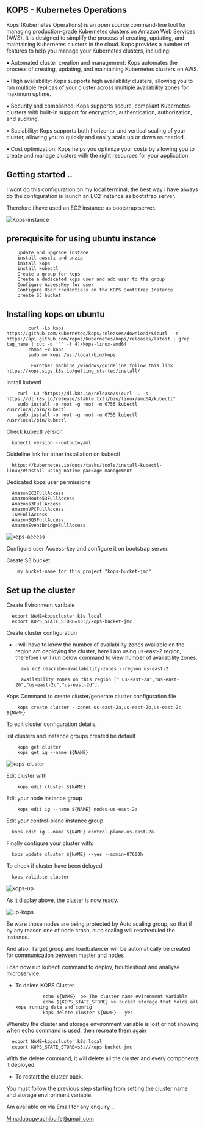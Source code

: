 ## KOPS - Kubernetes Operations

Kops (Kubernetes Operations) is an open source command-line tool for managing production-grade Kubernetes clusters on Amazon Web Services (AWS). It is designed to simplify the process of creating, updating, and maintaining Kubernetes clusters in the cloud. Kops provides a number of features to help you manage your Kubernetes clusters, including:

• Automated cluster creation and management: Kops automates the process of creating, updating, and maintaining Kubernetes clusters on AWS.

• High availability: Kops supports high availability clusters, allowing you to run multiple replicas of your cluster across multiple availability zones for maximum uptime.

• Security and compliance: Kops supports secure, compliant Kubernetes clusters with built-in support for encryption, authentication, authorization, and auditing.

• Scalability: Kops supports both horizontal and vertical scaling of your cluster, allowing you to quickly and easily scale up or down as needed.

• Cost optimization: Kops helps you optimize your costs by allowing you to create and manage clusters with the right resources for your application.

## Getting started  ..

I wont do this configuration on my local terminal, the best way i have always do the configuration is launch an EC2 instance as bootstrap server.

Therefore i have used an EC2 instance as bootstrap server.

![Kops-instance](https://user-images.githubusercontent.com/101070055/232312851-fb308db0-7136-446d-9ef5-61fc47c9bcab.png)

## prerequisite for using ubuntu instance

        update and upgrade instace 
        install awscli and unzip
        install kops
        install kubectl
        Create a group for kops
        Create a dedicated kops user and add user to the group
        Configure AccessKey for user
        Configure User credentials on the KOPS BootStrap Instance.
        create S3 bucket

## Installing kops on ubuntu

            curl -Lo kops https://github.com/kubernetes/kops/releases/download/$(curl  -s  https://api.github.com/repos/kubernetes/kops/releases/latest | grep tag_name | cut -d '"' -f 4)/kops-linux-amd64
            chmod +x kops
            sudo mv kops /usr/local/bin/kops

             Forother machine /windows/guideline follow this link https://kops.sigs.k8s.io/getting_started/install/
             
Install kubectl

        curl -LO "https://dl.k8s.io/release/$(curl -L -s https://dl.k8s.io/release/stable.txt)/bin/linux/amd64/kubectl"
        sudo install -o root -g root -m 0755 kubectl /usr/local/bin/kubectl
        sudo install -o root -g root -m 0755 kubectl /usr/local/bin/kubectl

Check kubectl version

      kubectl version --output=yaml

Guideline link for other installation on kubectl

      https://kubernetes.io/docs/tasks/tools/install-kubectl-linux/#install-using-native-package-management
             
Dedicated kops user permissions

      AmazonEC2FullAccess
      AmazonRoute53FullAccess
      Amazons3FullAccess
      AmazonVPCFullAccess
      IAMFullAccess
      AmazonSQSFullAccess
      AmazonEventBridgeFullAccess

![kops-access](https://user-images.githubusercontent.com/101070055/232316021-2fc2e18b-d922-4878-a550-2e75aeeff226.png)

Configure user Access-key and configure it on bootstrap server.

Create S3 bucket

        my bucket-name for this project "kops-bucket-jmc"
        
## Set up the cluster

Create Evironment varibale

      export NAME=kopscluster.k8s.local
      export KOPS_STATE_STORE=s3://kops-bucket-jmc

Create cluster configuration

- I will have to know the number of availability zones available on the region am deploying the cluster, here i am using us-east-2 region, therefore i will run below command to view number of availability zones.

        aws ec2 describe-availability-zones --region us-east-2
        
        availability zones on this region [" us-east-2a","us-east-2b","us-east-2c","us-east-2d"].
        
Kops Command to create cluster/generate cluster configuration file

        kops create cluster --zones us-east-2a,us-east-2b,us-east-2c ${NAME}

To edit cluster configuration details,

list clusters and instance groups created be default

        kops get cluster
        kops get ig --name ${NAME}

![kops-cluster](https://user-images.githubusercontent.com/101070055/232327298-fff2993d-9194-481d-8434-92d4b0c09cc7.png)

Edit cluster with

        kops edit cluster ${NAME}

Edit your node instance group

        kops edit ig --name ${NAME} nodes-us-east-2a

Edit your control-plane instance group

      kops edit ig --name ${NAME} control-plane-us-east-2a

Finally configure your cluster with:

      kops update cluster ${NAME} --yes --admin=87600h

To check if cluster have been deloyed

      kops validate cluster
      
 ![kops-up](https://user-images.githubusercontent.com/101070055/232328660-758a47a6-8f7b-487b-a8be-70876e9c4a3b.png)

As it display above, the cluster is now ready.

![up-kops](https://user-images.githubusercontent.com/101070055/232330402-838be8a9-bd54-4214-add0-4a8aeeb130a9.png)

Be ware those nodes are being protected by Auto scaling group, so that if by any reason one of node crash, auto scaling will rescheduled the instance.

And also, Target group and loadbalancer will be automatically be created for communication between master and nodes .

I can now run kubectl command to deploy, troubleshoot and anallyse microservice.

- To delete KOPS Cluster.

                echo ${NAME}  >> The cluster name evironment variable
                echo ${KOPS_STATE_STORE} >> bucket storage that holds all kops running data and config
                kops delete cluster ${NAME} --yes
                
Whereby the cluster and storage environment variable is lost or not showing when echo command is used, then recreate them again

      export NAME=kopscluster.k8s.local
      export KOPS_STATE_STORE=s3://kops-bucket-jmc
      
With the delete command, it will delete all the cluster and every components it deployed.

- To restart the cluster back.

You must follow the previous step starting from setting the cluster name and storage environment variable.




Am available on via Email for any enquiry ..

Mmadubugwuchibuife@gmail.com
                
